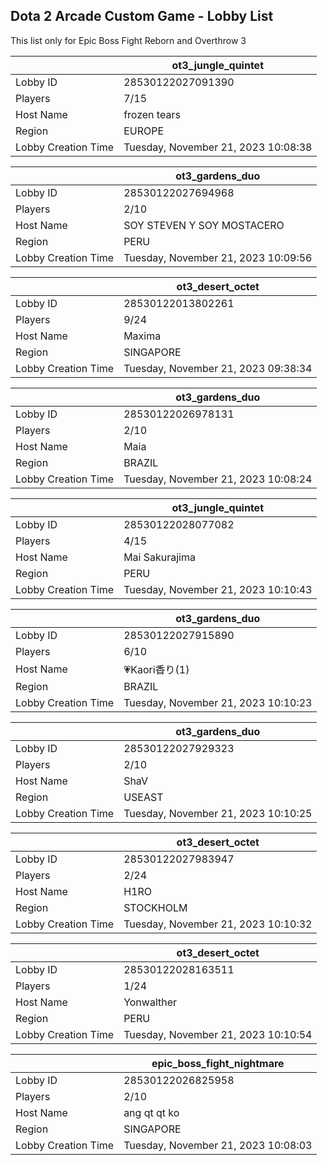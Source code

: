 ## Dota 2 Arcade Custom Game - Lobby List

This list only for Epic Boss Fight Reborn and Overthrow 3

|  | ot3_jungle_quintet |
| ------ | ------ |
| Lobby ID | 28530122027091390 |
| Players | 7/15 |
| Host Name | frozen tears |
| Region | EUROPE |
| Lobby Creation Time | Tuesday, November 21, 2023 10:08:38 |


|  | ot3_gardens_duo |
| ------ | ------ |
| Lobby ID | 28530122027694968 |
| Players | 2/10 |
| Host Name | SOY STEVEN Y SOY MOSTACERO |
| Region | PERU |
| Lobby Creation Time | Tuesday, November 21, 2023 10:09:56 |


|  | ot3_desert_octet |
| ------ | ------ |
| Lobby ID | 28530122013802261 |
| Players | 9/24 |
| Host Name | Maxima |
| Region | SINGAPORE |
| Lobby Creation Time | Tuesday, November 21, 2023 09:38:34 |


|  | ot3_gardens_duo |
| ------ | ------ |
| Lobby ID | 28530122026978131 |
| Players | 2/10 |
| Host Name | Maia |
| Region | BRAZIL |
| Lobby Creation Time | Tuesday, November 21, 2023 10:08:24 |


|  | ot3_jungle_quintet |
| ------ | ------ |
| Lobby ID | 28530122028077082 |
| Players | 4/15 |
| Host Name | Mai Sakurajima |
| Region | PERU |
| Lobby Creation Time | Tuesday, November 21, 2023 10:10:43 |


|  | ot3_gardens_duo |
| ------ | ------ |
| Lobby ID | 28530122027915890 |
| Players | 6/10 |
| Host Name | 💗Kaori香り(1) |
| Region | BRAZIL |
| Lobby Creation Time | Tuesday, November 21, 2023 10:10:23 |


|  | ot3_gardens_duo |
| ------ | ------ |
| Lobby ID | 28530122027929323 |
| Players | 2/10 |
| Host Name | ShaV |
| Region | USEAST |
| Lobby Creation Time | Tuesday, November 21, 2023 10:10:25 |


|  | ot3_desert_octet |
| ------ | ------ |
| Lobby ID | 28530122027983947 |
| Players | 2/24 |
| Host Name | H1RO |
| Region | STOCKHOLM |
| Lobby Creation Time | Tuesday, November 21, 2023 10:10:32 |


|  | ot3_desert_octet |
| ------ | ------ |
| Lobby ID | 28530122028163511 |
| Players | 1/24 |
| Host Name | Yonwalther |
| Region | PERU |
| Lobby Creation Time | Tuesday, November 21, 2023 10:10:54 |


|  | epic_boss_fight_nightmare |
| ------ | ------ |
| Lobby ID | 28530122026825958 |
| Players | 2/10 |
| Host Name | ang qt qt ko |
| Region | SINGAPORE |
| Lobby Creation Time | Tuesday, November 21, 2023 10:08:03 |


